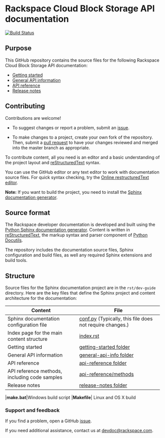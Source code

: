 # Rackspace Cloud Block Storage API documentation

[![Build Status](https://travis-ci.org/rackerlabs/docs-cloud-block-storage.svg?branch=master)](https://travis-ci.org/rackerlabs/docs-cloud-block-storage)


## Purpose

This GitHub repository contains the source files for the following Rackspace Cloud Block Storage API documentation:

* [Getting started](https://developer.rackspace.com/docs/cloud-block-storage/v1/getting-started/)
* [General API information](https://developer.rackspace.com/docs/cloud-block-storage/v1/general-api-info/)
* [API reference](https://developer.rackspace.com/docs/cloud-block-storage/v1/api-reference/)
* [Release notes](https://developer.rackspace.com/docs/cloud-block-storage/v1/release-notes/)




## Contributing

Contributions are welcome!

* To suggest changes or report a problem, submit an [issue](https://github.com/rackerlabs/docs-cloud-block-storage/issues).

* To make changes to a project, create your own fork of the repository. Then, submit a [pull
request](https://github.com/rackerlabs/docs-cloud-block-storage/compare?expand=1) to have your changes reviewed
and merged into the master branch as appropriate.

To contribute content, all you need is an editor and a
basic understanding of the project layout and [reStructuredText](http://sphinx-doc.org/rest.html) syntax.

You can use the GitHub editor or any text editor to work with documentation source files. For quick syntax checking, try the
[Online restructuredText editor](http://rst.ninjs.org/).

**Note:** If you want to build the project, you need to install the [Sphinx documentation generator](http://www.sphinx-doc.org/en/stable/install.html).

## Source format

The Rackspace developer documentation is developed and built using the [Python Sphinx documentation generator](http://sphinx-doc.org/). Content is
written in [reStructuredText](http://sphinx-doc.org/rest.html), the markup syntax and parser component of
[Python Docutils](http://docutils.sourceforge.net/index.html).

The repository includes the documentation source files,
Sphinx configuration and build files, as well any required Sphinx
extensions and build tools.

## Structure

Source files for the Sphinx documentation project are in the ``rst/dev-guide`` directory. Here are the key files that define
the Sphinx project and content architecture for the documentation:

Content | File
--- | ---
|Sphinx documentation configuration file| [conf.py](https://github.com/rackerlabs/docs-cloud-block-storage/blob/master/api-docs/conf.py) (Typically, this file does not require changes.)
|Index page for the main content structure| [index.rst](https://github.com/rackerlabs/docs-cloud-block-storage/blob/master/api-docs/index.rst)
|Getting started|[getting-started folder](https://github.com/rackerlabs/docs-cloud-block-storage/tree/master/api-docs/getting-started)
|General API information|[general-api-info folder](https://github.com/rackerlabs/docs-cloud-block-storage/tree/master/api-docs/general-api-info)
|API reference|[api-reference folder](https://github.com/rackerlabs/docs-cloud-block-storage/tree/master/api-docs/api-reference)
|API reference methods, including code samples|[api-reference/methods](https://github.com/rackerlabs/docs-cloud-block-storage/tree/master/api-docs/api-reference/methods)
|Release notes |[release-notes folder](https://github.com/rackerlabs/docs-cloud-block-storage/tree/master/api-docs/release-notes)

|**make.bat**|Windows build script
|**Makefile**| Linux and OS X build

### Support and feedback

If you find a problem, open a GitHub [issue](https://github.com/rackerlabs/docs-cloud-block-storage/issues).

If you need additional assistance, contact us at [devdoc@rackspace.com](mailto:devdoc@rackspace.com).
